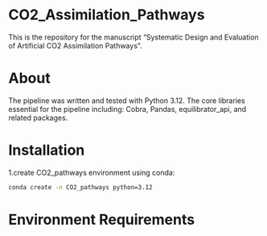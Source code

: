 # CO2_Assimilation_Pathways
This is the repository for the manuscript “Systematic Design and Evaluation of Artificial CO2 Assimilation Pathways”.
# About
The pipeline was written and tested with Python 3.12. The core libraries essential for the pipeline including: Cobra, Pandas, equilibrator_api, and related packages.
# Installation
1.create CO2_pathways environment using conda:
```bash
conda create -n CO2_pathways python=3.12
```
# Environment Requirements
